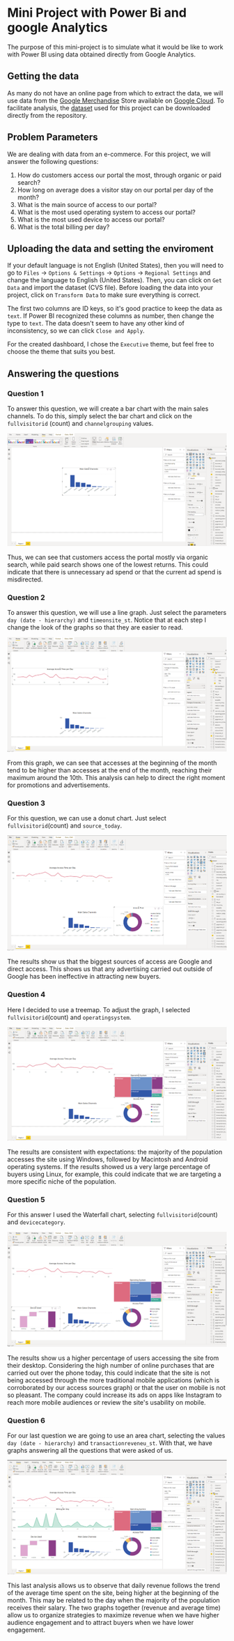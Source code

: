 # Mini Project with Power Bi and google Analytics

The purpose of this mini-project is to simulate what it would be like to work with Power BI using data obtained directly from Google Analytics.

## Getting the data

As many do not have an online page from which to extract the data, we will use data from the [Google Merchandise](https://www.googlemerchandisestore.com/) Store available on [Google Cloud](https://cloud.google.com/). To facilitate analysis, the [dataset](./assets/dataset.csv) used for this project can be downloaded directly from the repository.

## Problem Parameters

We are dealing with data from an e-commerce. For this project, we will answer the following questions:

1. How do customers access our portal the most, through organic or paid search?
2. How long on average does a visitor stay on our portal per day of the month?
3. What is the main source of access to our portal?
4. What is the most used operating system to access our portal?
5. What is the most used device to access our portal?
6. What is the total billing per day?

## Uploading the data and setting the enviroment

If your default language is not English (United States), then you will need to go to `Files` &rarr; `Options & Settings` &rarr; `Options` &rarr; `Regional Settings` and change the language to English (United States). Then, you can click on `Get Data` and import the dataset (CVS file). Before loading the data into your project, click on `Transform Data` to make sure everything is correct.

The first two columns are ID keys, so it's good practice to keep the data as `text`. If Power BI recognized these columns as number, then change the type to `text`. The data doesn't seem to have any other kind of inconsistency, so we can click `Close and Apply`.

For the created dashboard, I chose the `Executive` theme, but feel free to choose the theme that suits you best.

## Answering the questions
### Question 1

To answer this question, we will create a bar chart with the main sales channels. To do this, simply select the bar chart and click on the `fullvisitorid` (count) and `channelgrouping` values.

![Image 1](./assets/images/image1.PNG)

Thus, we can see that customers access the portal mostly via organic search, while paid search shows one of the lowest returns. This could indicate that there is unnecessary ad spend or that the current ad spend is misdirected.

### Question 2

To answer this question, we will use a line graph. Just select the parameters `day (date - hierarchy)` and `timeonsite_st`. Notice that at each step I change the look of the graphs so that they are easier to read.

![Image 2](./assets/images/image2.PNG)

From this graph, we can see that accesses at the beginning of the month tend to be higher than accesses at the end of the month, reaching their maximum around the 10th. This analysis can help to direct the right moment for promotions and advertisements.

### Question 3

For this question, we can use a donut chart. Just select `fullvisitorid`(count) and `source_today`.

![Image 2](./assets/images/image3.PNG)

The results show us that the biggest sources of access are Google and direct access. This shows us that any advertising carried out outside of Google has been ineffective in attracting new buyers.

### Question 4

Here I decided to use a treemap. To adjust the graph, I selected `fullvisitorid`(count) and `operatingsystem`.

![Image 2](./assets/images/image4.PNG)

The results are consistent with expectations: the majority of the population accesses the site using Windows, followed by Macintosh and Android operating systems. If the results showed us a very large percentage of buyers using Linux, for example, this could indicate that we are targeting a more specific niche of the population.

### Question 5

For this answer I used the Waterfall chart, selecting `fullvisitorid`(count) and `devicecategory`.

![Image 2](./assets/images/image5.PNG)

The results show us a higher percentage of users accessing the site from their desktop. Considering the high number of online purchases that are carried out over the phone today, this could indicate that the site is not being accessed through the more traditional mobile applications (which is corroborated by our access sources graph) or that the user on mobile is not so pleasant. The company could increase its ads on apps like Instagram to reach more mobile audiences or review the site's usability on mobile.

### Question 6

For our last question we are going to use an area chart, selecting the values ​​`day (date - hierarchy)` and `transactionreveneu_st`. With that, we have graphs answering all the questions that were asked of us.

![Image 2](./assets/images/image6.PNG)

This last analysis allows us to observe that daily revenue follows the trend of the average time spent on the site, being higher at the beginning of the month. This may be related to the day when the majority of the population receives their salary. The two graphs together (revenue and average time) allow us to organize strategies to maximize revenue when we have higher audience engagement and to attract buyers when we have lower engagement.

